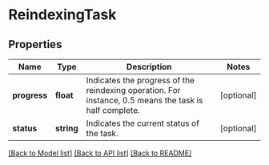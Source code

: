 # ReindexingTask

## Properties
Name | Type | Description | Notes
------------ | ------------- | ------------- | -------------
**progress** | **float** | Indicates the progress of the reindexing operation. For instance, 0.5 means the task is half complete. | [optional] 
**status** | **string** | Indicates the current status of the task. | [optional] 

[[Back to Model list]](../../../README_MANAGEMENT.md#documentation-for-models) [[Back to API list]](../../../README_MANAGEMENT.md#documentation-for-api-endpoints) [[Back to README]](../../../README_MANAGEMENT.md)

